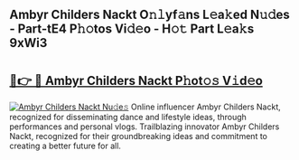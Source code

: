 ## Ambyr Childers Nackt O𝚗𝚕yf𝚊ns L𝚎a𝚔ed N𝚞𝚍es - Part-tE4 P𝚑𝚘tos Vi𝚍𝚎o - H𝚘𝚝 Part L𝚎a𝚔s 9xWi3

# <h2><a href="http://kf8t1f.oniu.top/?m=Ambyr+Childers+Nackt">🔗👉 🔴 Ambyr Childers Nackt P𝚑ot𝚘𝚜 V𝚒d𝚎o</a></h2>

[![Ambyr Childers Nackt Nu𝚍e𝚜](https://i.imgur.com/0qMVB7G.gif)](http://kf8t1f.oniu.top/?m=Ambyr+Childers+Nackt)
Online influencer Ambyr Childers Nackt, recognized for disseminating dance and lifestyle ideas, through performances and personal vlogs. Trailblazing innovator Ambyr Childers Nackt, recognized for their groundbreaking ideas and commitment to creating a better future for all.  
